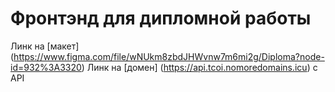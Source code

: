 # Фронтэнд для дипломной работы

Линк на [макет] (https://www.figma.com/file/wNUkm8zbdJHWvnw7m6mi2g/Diploma?node-id=932%3A3320)
Линк на [домен] (https://api.tcoi.nomoredomains.icu) с API